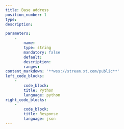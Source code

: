 ```yaml
---
title: Base address
position_number: 1
type:
description: 

parameters:
    -
        name:
        type: string
        mandatory: false
        default:
        description:
        ranges:
content_markdown: '**wss://stream.xt.com/public**'
left_code_blocks:
    -
        code_block:
        title: Python
        language: python
right_code_blocks:
    -
        code_block:
        title: Response
        language: json
---
```

